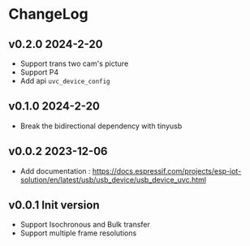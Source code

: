 # ChangeLog

## v0.2.0 2024-2-20

* Support trans two cam's picture
* Support P4
* Add api `uvc_device_config`

## v0.1.0 2024-2-20

* Break the bidirectional dependency with tinyusb

## v0.0.2 2023-12-06

* Add documentation : https://docs.espressif.com/projects/esp-iot-solution/en/latest/usb/usb_device/usb_device_uvc.html

## v0.0.1 Init version

* Support Isochronous and Bulk transfer
* Support multiple frame resolutions
